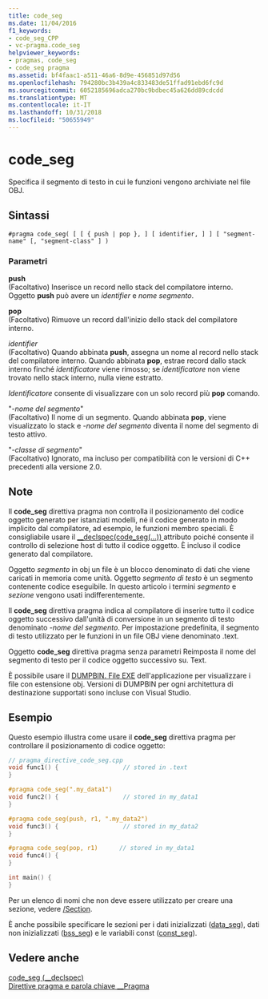 ```yaml
---
title: code_seg
ms.date: 11/04/2016
f1_keywords:
- code_seg_CPP
- vc-pragma.code_seg
helpviewer_keywords:
- pragmas, code_seg
- code_seg pragma
ms.assetid: bf4faac1-a511-46a6-8d9e-456851d97d56
ms.openlocfilehash: 794280bc3b439a4c833483de51ffad91ebd6fc9d
ms.sourcegitcommit: 6052185696adca270bc9bdbec45a626dd89cdcdd
ms.translationtype: MT
ms.contentlocale: it-IT
ms.lasthandoff: 10/31/2018
ms.locfileid: "50655949"
---
```

# <a name="codeseg"></a>code_seg
Specifica il segmento di testo in cui le funzioni vengono archiviate nel file OBJ.

## <a name="syntax"></a>Sintassi

```
#pragma code_seg( [ [ { push | pop }, ] [ identifier, ] ] [ "segment-name" [, "segment-class" ] )
```

### <a name="paramters"></a>Parametri

**push**<br/>
(Facoltativo) Inserisce un record nello stack del compilatore interno. Oggetto **push** può avere un *identifier* e *nome segmento*.

**pop**<br/>
(Facoltativo) Rimuove un record dall'inizio dello stack del compilatore interno.

*identifier*<br/>
(Facoltativo) Quando abbinata **push**, assegna un nome al record nello stack del compilatore interno. Quando abbinata **pop**, estrae record dallo stack interno finché *identificatore* viene rimosso; se *identificatore* non viene trovato nello stack interno, nulla viene estratto.

*Identificatore* consente di visualizzare con un solo record più **pop** comando.

"*-nome del segmento*"<br/>
(Facoltativo) Il nome di un segmento. Quando abbinata **pop**, viene visualizzato lo stack e *-nome del segmento* diventa il nome del segmento di testo attivo.

"*-classe di segmento*"<br/>
(Facoltativo) Ignorato, ma incluso per compatibilità con le versioni di C++ precedenti alla versione 2.0.

## <a name="remarks"></a>Note

Il **code_seg** direttiva pragma non controlla il posizionamento del codice oggetto generato per istanziati modelli, né il codice generato in modo implicito dal compilatore, ad esempio, le funzioni membro speciali. È consigliabile usare il [__declspec(code_seg(...)) ](../cpp/code-seg-declspec.md) attributo poiché consente il controllo di selezione host di tutto il codice oggetto. È incluso il codice generato dal compilatore.

Oggetto *segmento* in obj un file è un blocco denominato di dati che viene caricati in memoria come unità. Oggetto *segmento di testo* è un segmento contenente codice eseguibile. In questo articolo i termini *segmento* e *sezione* vengono usati indifferentemente.

Il **code_seg** direttiva pragma indica al compilatore di inserire tutto il codice oggetto successivo dall'unità di conversione in un segmento di testo denominato *-nome del segmento*. Per impostazione predefinita, il segmento di testo utilizzato per le funzioni in un file OBJ viene denominato .text.

Oggetto **code_seg** direttiva pragma senza parametri Reimposta il nome del segmento di testo per il codice oggetto successivo su. Text.

È possibile usare il [DUMPBIN. File EXE](../build/reference/dumpbin-command-line.md) dell'applicazione per visualizzare i file con estensione obj. Versioni di DUMPBIN per ogni architettura di destinazione supportati sono incluse con Visual Studio.

## <a name="example"></a>Esempio

Questo esempio illustra come usare il **code_seg** direttiva pragma per controllare il posizionamento di codice oggetto:

```cpp
// pragma_directive_code_seg.cpp
void func1() {                  // stored in .text
}

#pragma code_seg(".my_data1")
void func2() {                  // stored in my_data1
}

#pragma code_seg(push, r1, ".my_data2")
void func3() {                  // stored in my_data2
}

#pragma code_seg(pop, r1)      // stored in my_data1
void func4() {
}

int main() {
}
```

Per un elenco di nomi che non deve essere utilizzato per creare una sezione, vedere [/Section](../build/reference/section-specify-section-attributes.md).

È anche possibile specificare le sezioni per i dati inizializzati ([data_seg](../preprocessor/data-seg.md)), dati non inizializzati ([bss_seg](../preprocessor/bss-seg.md)) e le variabili const ([const_seg](../preprocessor/const-seg.md)).

## <a name="see-also"></a>Vedere anche

[code_seg (__declspec)](../cpp/code-seg-declspec.md)<br/>
[Direttive pragma e parola chiave __Pragma](../preprocessor/pragma-directives-and-the-pragma-keyword.md)